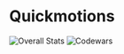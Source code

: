 # Quickmotions
![Overall Stats](https://github-readme-stats.vercel.app/api?username=Quickmotions&count_private=true&show_icons=true&hide=contribs)
![Codewars](https://github.r2v.ch/codewars?user=Quickmotions)
